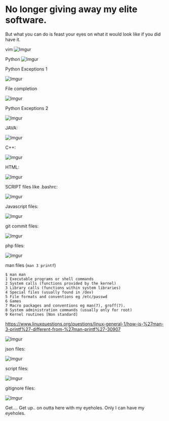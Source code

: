 
# No longer giving away my elite software.

But what you can do is feast your eyes on what it would look like if you did have it.


vim
![Imgur](https://imgur.com/cuRKO1V)



Python
![Imgur](http://i.imgur.com/SH1bNBR.png)

Python Exceptions 1

![Imgur](https://i.imgur.com/e4Zj7au.png)

File completion

![Imgur](https://i.imgur.com/eaMKKTu.gif)

Python Exceptions 2

![Imgur](https://i.imgur.com/3eteAt4.png)




JAVA:

![Imgur](http://i.imgur.com/d27fa1d.png)


C++:

![Imgur](https://i.imgur.com/yGgAGrj.png)


HTML:

![Imgur](http://i.imgur.com/hl2G0U8.png)

SCRIPT files like .bashrc:

![Imgur](http://i.imgur.com/kWPuoXe.png)

Javascript files:

![Imgur](http://i.imgur.com/1CIp26j.png)

git commit files:

![Imgur](http://i.imgur.com/xhrgFWQ.jpg)

php files:

![Imgur](https://i.imgur.com/9qK5R9j.png)


man files (`man 3 printf`)

    $ man man
    1 Executable programs or shell commands
    2 System calls (functions provided by the kernel)
    3 Library calls (functions within system libraries)
    4 Special files (usually found in /dev)
    5 File formats and conventions eg /etc/passwd
    6 Games
    7 Macro packages and conventions eg man(7), groff(7).
    8 System administration commands (usually only for root)
    9 Kernel routines [Non standard]

https://www.linuxquestions.org/questions/linux-general-1/how-is-%27man-3-printf%27-different-from-%27man-printf%27-30907


![Imgur](http://i.imgur.com/gpC5GK4.png)

json files:

![Imgur](https://i.imgur.com/7NTpWIT.png)

script files: 

![Imgur](https://i.imgur.com/m3J1z7L.png)

gitignore files: 

![Imgur](https://i.imgur.com/tSwNdmo.png)

Get.... Get up.. on outta here with my eyeholes.  Only I can have my eyeholes.  

